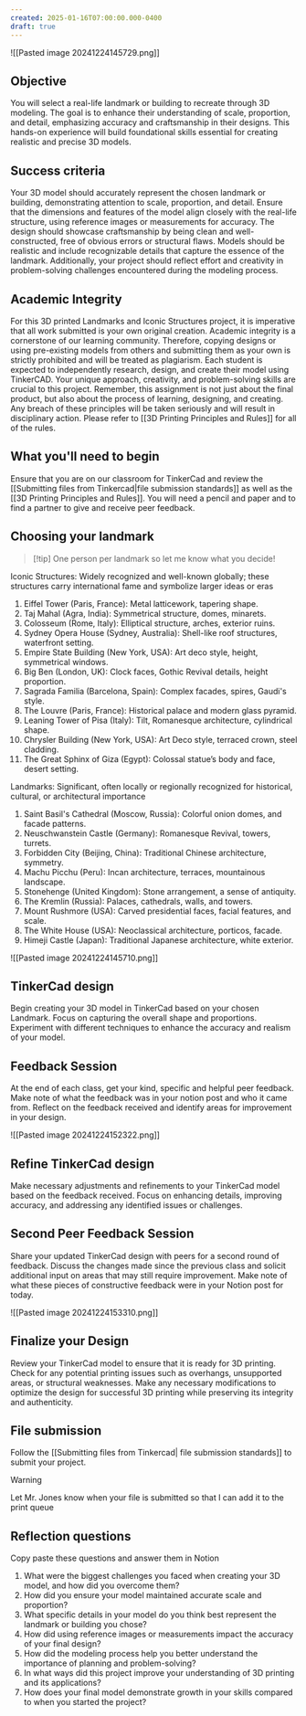 ```yaml
---
created: 2025-01-16T07:00:00.000-0400
draft: true
---
```


![[Pasted image 20241224145729.png]]

## Objective
You will select a real-life landmark or building to recreate through 3D modeling. The goal is to enhance their understanding of scale, proportion, and detail, emphasizing accuracy and craftsmanship in their designs. This hands-on experience will build foundational skills essential for creating realistic and precise 3D models.
## Success criteria
Your 3D model should accurately represent the chosen landmark or building, demonstrating attention to scale, proportion, and detail. Ensure that the dimensions and features of the model align closely with the real-life structure, using reference images or measurements for accuracy. The design should showcase craftsmanship by being clean and well-constructed, free of obvious errors or structural flaws. Models should be realistic and include recognizable details that capture the essence of the landmark. Additionally, your project should reflect effort and creativity in problem-solving challenges encountered during the modeling process.
## Academic Integrity
For this 3D printed Landmarks and Iconic Structures project, it is imperative that all work submitted is your own original creation. Academic integrity is a cornerstone of our learning community. Therefore, copying designs or using pre-existing models from others and submitting them as your own is strictly prohibited and will be treated as plagiarism. Each student is expected to independently research, design, and create their model using TinkerCAD. Your unique approach, creativity, and problem-solving skills are crucial to this project. Remember, this assignment is not just about the final product, but also about the process of learning, designing, and creating. Any breach of these principles will be taken seriously and will result in disciplinary action. Please refer to [[3D Printing Principles and Rules]] for all of the rules.

## What you'll need to begin
Ensure that you are on our classroom for TinkerCad and review the [[Submitting files from Tinkercad|file submission standards]] as well as the [[3D Printing Principles and Rules]]. You will need a pencil and paper and to find a partner to give and receive peer feedback.

## Choosing your landmark

>[!tip] One person per landmark so let me know what you decide!

Iconic Structures: Widely recognized and well-known globally; these structures carry international fame and symbolize larger ideas or eras
1. Eiffel Tower (Paris, France): Metal latticework, tapering shape.
2. Taj Mahal (Agra, India): Symmetrical structure, domes, minarets.
3. Colosseum (Rome, Italy): Elliptical structure, arches, exterior ruins.
4. Sydney Opera House (Sydney, Australia): Shell-like roof structures, waterfront setting.
5. Empire State Building (New York, USA): Art deco style, height, symmetrical windows.
6. Big Ben (London, UK): Clock faces, Gothic Revival details, height proportion.
7. Sagrada Familia (Barcelona, Spain): Complex facades, spires, Gaudi's style.
8. The Louvre (Paris, France): Historical palace and modern glass pyramid.
9. Leaning Tower of Pisa (Italy): Tilt, Romanesque architecture, cylindrical shape.
10. Chrysler Building (New York, USA): Art Deco style, terraced crown, steel cladding.
11. The Great Sphinx of Giza (Egypt): Colossal statue’s body and face, desert setting.

Landmarks: Significant, often locally or regionally recognized for historical, cultural, or architectural importance
1. Saint Basil's Cathedral (Moscow, Russia): Colorful onion domes, and facade patterns.
2. Neuschwanstein Castle (Germany): Romanesque Revival, towers, turrets.
3. Forbidden City (Beijing, China): Traditional Chinese architecture, symmetry.
4. Machu Picchu (Peru): Incan architecture, terraces, mountainous landscape.
5. Stonehenge (United Kingdom): Stone arrangement, a sense of antiquity.
6. The Kremlin (Russia): Palaces, cathedrals, walls, and towers.
7. Mount Rushmore (USA): Carved presidential faces, facial features, and scale.
8. The White House (USA): Neoclassical architecture, porticos, facade.
9. Himeji Castle (Japan): Traditional Japanese architecture, white exterior.

![[Pasted image 20241224145710.png]]

## TinkerCad design
Begin creating your 3D model in TinkerCad based on your chosen Landmark. Focus on capturing the overall shape and proportions. Experiment with different techniques to enhance the accuracy and realism of your model.

## Feedback Session
At the end of each class, get your kind, specific and helpful peer feedback. Make note of what the feedback was in your notion post and who it came from. Reflect on the feedback received and identify areas for improvement in your design. 

![[Pasted image 20241224152322.png]]
## Refine TinkerCad design
Make necessary adjustments and refinements to your TinkerCad model based on the feedback received. Focus on enhancing details, improving accuracy, and addressing any identified issues or challenges.

## Second Peer Feedback Session
Share your updated TinkerCad design with peers for a second round of feedback. Discuss the changes made since the previous class and solicit additional input on areas that may still require improvement. Make note of what these pieces of constructive feedback were in your Notion post for today.

![[Pasted image 20241224153310.png]]

## Finalize your Design
Review your TinkerCad model to ensure that it is ready for 3D printing. Check for any potential printing issues such as overhangs, unsupported areas, or structural weaknesses. Make any necessary modifications to optimize the design for successful 3D printing while preserving its integrity and authenticity.

## File submission
Follow the [[Submitting files from Tinkercad| file submission standards]] to submit your project.

>[!warning] 
>Let Mr. Jones know when your file is submitted so that I can add it to the print queue

## Reflection questions
Copy paste these questions and answer them in Notion

1. What were the biggest challenges you faced when creating your 3D model, and how did you overcome them?
2. How did you ensure your model maintained accurate scale and proportion?
3. What specific details in your model do you think best represent the landmark or building you chose?
4. How did using reference images or measurements impact the accuracy of your final design?
5. How did the modeling process help you better understand the importance of planning and problem-solving?
6. In what ways did this project improve your understanding of 3D printing and its applications?
7. How does your final model demonstrate growth in your skills compared to when you started the project?
